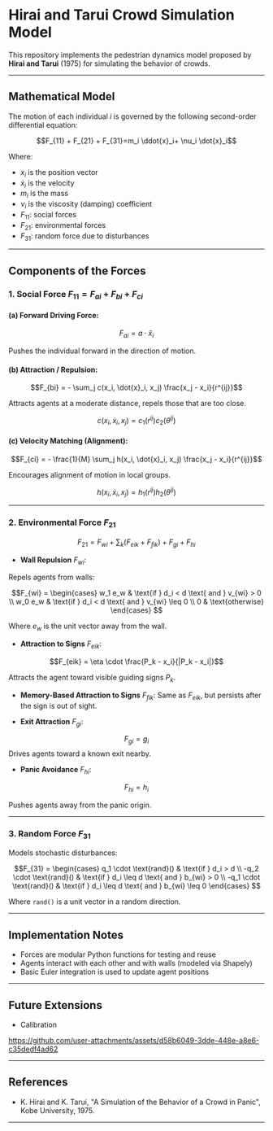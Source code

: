 # Hirai and Tarui Crowd Simulation Model

This repository implements the pedestrian dynamics model proposed by **Hirai and Tarui** (1975) for simulating the behavior of crowds.

---

## Mathematical Model

The motion of each individual $i$ is governed by the following second-order differential equation:


$$F_{11} + F_{21} + F_{31}=m_i \ddot{x}_i+ \nu_i \dot{x}_i$$

Where:
- $x_i$ is the position vector
- $\dot{x}_i$ is the velocity
- $m_i$ is the mass
- $\nu_i$ is the viscosity (damping) coefficient
- $F_{11}$: social forces
- $F_{21}$: environmental forces
- $F_{31}$: random force due to disturbances

---

## Components of the Forces

### 1. **Social Force** $F_{11} = F_{ai} + F_{bi} + F_{ci}$

#### (a) Forward Driving Force:

$$F_{ai} = a \cdot \hat{x}_i$$

Pushes the individual forward in the direction of motion.

#### (b) Attraction / Repulsion:

$$F_{bi} = - \sum_j c(x_i, \dot{x}_i, x_j) \frac{x_j - x_i}{r^{ij}}$$


Attracts agents at a moderate distance, repels those that are too close.

$$c(x_i, \dot{x}_i, x_j) = c_1(r^{ij}) c_2(\theta^{ij})$$

#### (c) Velocity Matching (Alignment):

$$F_{ci} = - \frac{1}{M} \sum_j h(x_i, \dot{x}_i, x_j) \frac{x_j - x_i}{r^{ij}}$$

Encourages alignment of motion in local groups.

$$h(x_i, \dot{x}_i, x_j) = h_1(r^{ij}) h_2(\theta^{ij})$$

---

### 2. **Environmental Force** $F_{21}$

$$F_{21} = F_{wi} + \sum_k (F_{eik} + F_{fik}) + F_{gi} + F_{hi}$$

- **Wall Repulsion** $F_{wi}$:

Repels agents from walls:

$$F_{wi} =
\begin{cases}
  w_1 e_w & \text{if } d_i < d \text{ and } v_{wi} > 0 \\
  w_0 e_w & \text{if } d_i < d \text{ and } v_{wi} \leq 0 \\
  0 & \text{otherwise}
\end{cases}
$$

Where $e_w$ is the unit vector away from the wall.

- **Attraction to Signs** $F_{eik}$:
  
$$F_{eik} = \eta \cdot  \frac{P_k - x_i}{|P_k - x_i|}$$

Attracts the agent toward visible guiding signs $P_k$.

- **Memory-Based Attraction to Signs** $F_{fik}$:
Same as $F_{eik}$, but persists after the sign is out of sight.

- **Exit Attraction** $F_{gi}$:

$$F_{gi} = g_i$$
Drives agents toward a known exit nearby.

- **Panic Avoidance** $F_{hi}$:

$$F_{hi} = h_i$$

Pushes agents away from the panic origin.

---

### 3. **Random Force** $F_{31}$

Models stochastic disturbances:

$$F_{31} =
\begin{cases}
  q_1 \cdot \text{rand}() & \text{if } d_i > d \\
 -q_2 \cdot \text{rand}() & \text{if } d_i \leq d \text{ and } b_{wi} > 0 \\
 -q_1 \cdot \text{rand}() & \text{if } d_i \leq d \text{ and } b_{wi} \leq 0
\end{cases}
$$

Where `rand()` is a unit vector in a random direction.

---

## Implementation Notes
- Forces are modular Python functions for testing and reuse
- Agents interact with each other and with walls (modeled via Shapely)
- Basic Euler integration is used to update agent positions

---

## Future Extensions
- Calibration




https://github.com/user-attachments/assets/d58b6049-3dde-448e-a8e6-c35dedf4ad62


---

## References
- K. Hirai and K. Tarui, "A Simulation of the Behavior of a Crowd in Panic", Kobe University, 1975.
---

